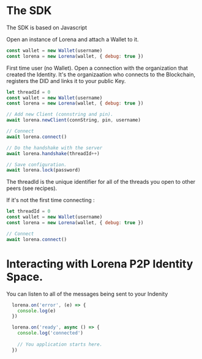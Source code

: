 # The SDK

The SDK is based on Javascript

Open an instance of Lorena and attach a Wallet to it.
```javascript
const wallet = new Wallet(username)
const lorena = new Lorena(wallet, { debug: true })
```

First time user (no Wallet). Open a connection with the organization that created the Identity.
It's the organizaation who connects to the Blockchain, registers the DID and links it to your public Key.

```javascript
let threadId = 0
const wallet = new Wallet(username)
const lorena = new Lorena(wallet, { debug: true })

// Add new Client (connstring and pin).
await lorena.newClient(connString, pin, username)

// Connect
await lorena.connect()

// Do the handshake with the server
await lorena.handshake(threadId++)

// Save configuration.
await lorena.lock(password)
```

The threadId is the unique identifier for all of the threads you open to other peers (see recipes).

If it's not the first time connecting :
```javascript
let threadId = 0
const wallet = new Wallet(username)
const lorena = new Lorena(wallet, { debug: true })

// Connect
await lorena.connect()
```

# Interacting with Lorena P2P Identity Space.
You can listen to all of the messages being sent to your Indenity
```javascript
  lorena.on('error', (e) => {
    console.log(e)
  })

  lorena.on('ready', async () => {
    console.log('connected')
    
    // You application starts here.
  })

```

